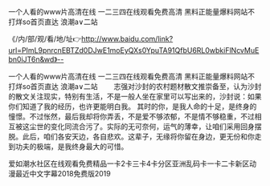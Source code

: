 一个人看的www片高清在线
一二三四在线观看免费高清
黑料正能量爆料网站不打烊so首页直达
浪潮a∨二站


《/内/部/观/看/地/址👉http://www.baidu.com/link?url=PImL9pnrcnEBTZd0DJwE1moEyQXs0YpuTA91QfbU6RL0wbkiFlNcvMuEbn0iJT6n&wd》--

一个人看的www片高清在线
一二三四在线观看免费高清
黑料正能量爆料网站不打烊so首页直达
浪潮a∨二站
　　志强对沙封的农村题材散文推崇备至，认为沙封的散文关注现实，特别有生活，不是一般人坐在家里可以写出来的，沙封说：如果你们知道了我的经历，也许更能明白我。
其时的你，是我人命的十足，是终身的憧憬。不过怅然，最后我却将你弄丢，不是爱不够浓郁，不是情不够稳重，不过相互被这尘世的变化同流合污了。实际的无可奈何，运气的薄幸，让咱们采用回身摆脱。此后，咱们各安天边，各自悲欢。这辈子，无缘将你留在身边，更无份和你走到功夫的极端，是我终身最大的可惜。





爱如潮水社区在线观看免费精品一卡2卡三卡4卡分区亚洲乱码卡一卡二卡新区动漫最近中文字幕2018免费版2019
